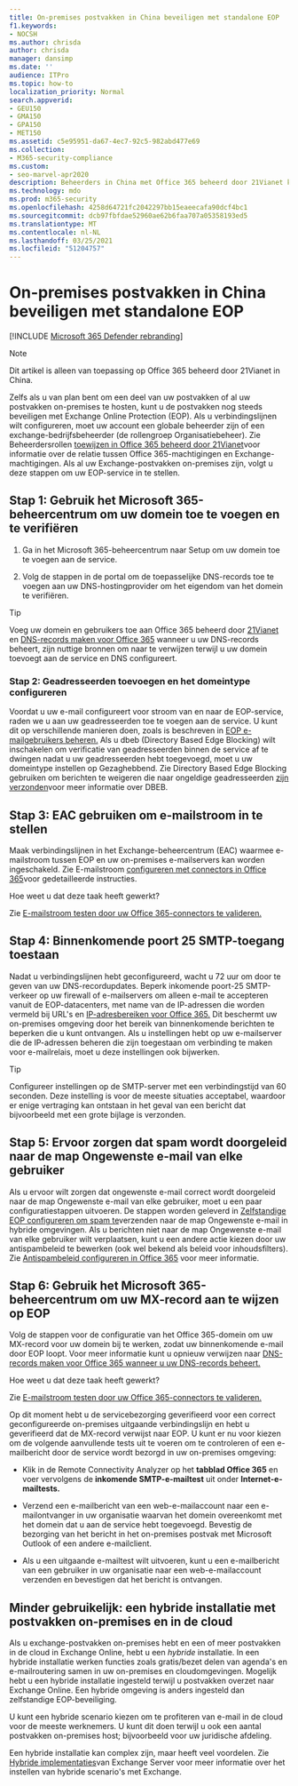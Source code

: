 ```yaml
---
title: On-premises postvakken in China beveiligen met standalone EOP
f1.keywords:
- NOCSH
ms.author: chrisda
author: chrisda
manager: dansimp
ms.date: ''
audience: ITPro
ms.topic: how-to
localization_priority: Normal
search.appverid:
- GEU150
- GMA150
- GPA150
- MET150
ms.assetid: c5e95951-da67-4ec7-92c5-982abd477e69
ms.collection:
- M365-security-compliance
ms.custom:
- seo-marvel-apr2020
description: Beheerders in China met Office 365 beheerd door 21Vianet kunnen leren hoe ze zelfstandige Exchange Online Protection (EOP) kunnen gebruiken om hun on-premises postvakken te beschermen.
ms.technology: mdo
ms.prod: m365-security
ms.openlocfilehash: 4258d64721fc2042297bb15eaeecafa90dcf4bc1
ms.sourcegitcommit: dcb97fbfdae52960ae62b6faa707a05358193ed5
ms.translationtype: MT
ms.contentlocale: nl-NL
ms.lasthandoff: 03/25/2021
ms.locfileid: "51204757"
---
```

# <a name="protect-on-premises-mailboxes-in-china-with-standalone-eop"></a>On-premises postvakken in China beveiligen met standalone EOP

[!INCLUDE [Microsoft 365 Defender rebranding](../includes/microsoft-defender-for-office.md)]


> [!NOTE]
> Dit artikel is alleen van toepassing op Office 365 beheerd door 21Vianet in China.

Zelfs als u van plan bent om een deel van uw postvakken of al uw postvakken on-premises te hosten, kunt u de postvakken nog steeds beveiligen met Exchange Online Protection (EOP). Als u verbindingslijnen wilt configureren, moet uw account een globale beheerder zijn of een exchange-bedrijfsbeheerder (de rollengroep Organisatiebeheer). Zie Beheerdersrollen [toewijzen in Office 365 beheerd door 21Vianet](../../admin/add-users/assign-admin-roles.md?preserve-view=true&view=o365-21vianet)voor informatie over de relatie tussen Office 365-machtigingen en Exchange-machtigingen. Als al uw Exchange-postvakken on-premises zijn, volgt u deze stappen om uw EOP-service in te stellen.

## <a name="step-1-use-the-microsoft-365-admin-center-to-add-and-verify-your-domain"></a>Stap 1: Gebruik het Microsoft 365-beheercentrum om uw domein toe te voegen en te verifiëren

1. Ga in het Microsoft 365-beheercentrum naar Setup om uw domein toe te voegen aan de service.

2. Volg de stappen in de portal om de toepasselijke DNS-records toe te voegen aan uw DNS-hostingprovider om het eigendom van het domein te verifiëren.

> [!TIP]
> Voeg uw domein en gebruikers toe aan Office 365 beheerd door [21Vianet](../../admin/setup/add-domain.md?preserve-view=true&view=o365-21vianet) en [DNS-records maken voor Office 365](../../admin/services-in-china/create-dns-records-when-you-manage-your-dns-records.md?preserve-view=true&view=o365-21vianet) wanneer u uw DNS-records beheert, zijn nuttige bronnen om naar te verwijzen terwijl u uw domein toevoegt aan de service en DNS configureert.

### <a name="step-2-add-recipients-and-configure-the-domain-type"></a>Stap 2: Geadresseerden toevoegen en het domeintype configureren

Voordat u uw e-mail configureert voor stroom van en naar de EOP-service, raden we u aan uw geadresseerden toe te voegen aan de service. U kunt dit op verschillende manieren doen, zoals is beschreven in [EOP e-mailgebruikers beheren.](manage-mail-users-in-eop.md) Als u dbeb (Directory Based Edge Blocking) wilt inschakelen om verificatie van geadresseerden binnen de service af te dwingen nadat u uw geadresseerden hebt toegevoegd, moet u uw domeintype instellen op Gezaghebbend. Zie Directory Based Edge Blocking gebruiken om berichten te weigeren die naar ongeldige geadresseerden [zijn verzonden](/exchange/mail-flow-best-practices/use-directory-based-edge-blocking)voor meer informatie over DBEB.

## <a name="step-3-use-the-eac-to-set-up-mail-flow"></a>Stap 3: EAC gebruiken om e-mailstroom in te stellen

Maak verbindingslijnen in het Exchange-beheercentrum (EAC) waarmee e-mailstroom tussen EOP en uw on-premises e-mailservers kan worden ingeschakeld. Zie E-mailstroom [configureren met connectors in Office 365](/Exchange/mail-flow-best-practices/use-connectors-to-configure-mail-flow/use-connectors-to-configure-mail-flow)voor gedetailleerde instructies.

 Hoe weet u dat deze taak heeft gewerkt?

 Zie [E-mailstroom testen door uw Office 365-connectors te valideren.](/exchange/mail-flow-best-practices/test-mail-flow)

## <a name="step-4-allow-inbound-port-25-smtp-access"></a>Stap 4: Binnenkomende poort 25 SMTP-toegang toestaan

Nadat u verbindingslijnen hebt geconfigureerd, wacht u 72 uur om door te geven van uw DNS-recordupdates. Beperk inkomende poort-25 SMTP-verkeer op uw firewall of e-mailservers om alleen e-mail te accepteren vanuit de EOP-datacenters, met name van de IP-adressen die worden vermeld bij URL's en [IP-adresbereiken voor Office 365.](../../enterprise/managing-office-365-endpoints.md) Dit beschermt uw on-premises omgeving door het bereik van binnenkomende berichten te beperken die u kunt ontvangen. Als u instellingen hebt op uw e-mailserver die de IP-adressen beheren die zijn toegestaan om verbinding te maken voor e-mailrelais, moet u deze instellingen ook bijwerken.

> [!TIP]
> Configureer instellingen op de SMTP-server met een verbindingstijd van 60 seconden. Deze instelling is voor de meeste situaties acceptabel, waardoor er enige vertraging kan ontstaan in het geval van een bericht dat bijvoorbeeld met een grote bijlage is verzonden.

## <a name="step-5-ensure-that-spam-is-routed-to-each-users-junk-email-folder"></a>Stap 5: Ervoor zorgen dat spam wordt doorgeleid naar de map Ongewenste e-mail van elke gebruiker

Als u ervoor wilt zorgen dat ongewenste e-mail correct wordt doorgeleid naar de map Ongewenste e-mail van elke gebruiker, moet u een paar configuratiestappen uitvoeren. De stappen worden geleverd in [Zelfstandige EOP configureren om spam te](ensure-that-spam-is-routed-to-each-user-s-junk-email-folder.md)verzenden naar de map Ongewenste e-mail in hybride omgevingen. Als u berichten niet naar de map Ongewenste e-mail van elke gebruiker wilt verplaatsen, kunt u een andere actie kiezen door uw antispambeleid te bewerken (ook wel bekend als beleid voor inhoudsfilters). Zie [Antispambeleid configureren in Office 365](configure-your-spam-filter-policies.md) voor meer informatie.

## <a name="step-6-use-the-microsoft-365-admin-center-to-point-your-mx-record-to-eop"></a>Stap 6: Gebruik het Microsoft 365-beheercentrum om uw MX-record aan te wijzen op EOP

Volg de stappen voor de configuratie van het Office 365-domein om uw MX-record voor uw domein bij te werken, zodat uw binnenkomende e-mail door EOP loopt. Voor meer informatie kunt u opnieuw verwijzen naar [DNS-records maken voor Office 365 wanneer u uw DNS-records beheert.](../../admin/get-help-with-domains/create-dns-records-at-any-dns-hosting-provider.md?preserve-view=true&view=o365-21vianet)

Hoe weet u dat deze taak heeft gewerkt?

 Zie [E-mailstroom testen door uw Office 365-connectors te valideren.](/exchange/mail-flow-best-practices/test-mail-flow)

Op dit moment hebt u de servicebezorging geverifieerd voor een correct geconfigureerde on-premises uitgaande verbindingslijn en hebt u geverifieerd dat de MX-record verwijst naar EOP. U kunt er nu voor kiezen om de volgende aanvullende tests uit te voeren om te controleren of een e-mailbericht door de service wordt bezorgd in uw on-premises omgeving:

- Klik in de Remote Connectivity Analyzer op het **tabblad Office 365** en voer vervolgens de **inkomende SMTP-e-mailtest** uit onder **Internet-e-mailtests.**

- Verzend een e-mailbericht van een web-e-mailaccount naar een e-mailontvanger in uw organisatie waarvan het domein overeenkomt met het domein dat u aan de service hebt toegevoegd. Bevestig de bezorging van het bericht in het on-premises postvak met Microsoft Outlook of een andere e-mailclient.

- Als u een uitgaande e-mailtest wilt uitvoeren, kunt u een e-mailbericht van een gebruiker in uw organisatie naar een web-e-mailaccount verzenden en bevestigen dat het bericht is ontvangen.

## <a name="less-common-a-hybrid-setup-with-mailboxes-on-premises-and-in-the-cloud"></a>Minder gebruikelijk: een hybride installatie met postvakken on-premises en in de cloud

Als u exchange-postvakken on-premises hebt en een of meer postvakken in de cloud in Exchange Online, hebt u een *hybride* installatie. In een hybride installatie werken functies zoals gratis/bezet delen van agenda's en e-mailroutering samen in uw on-premises en cloudomgevingen. Mogelijk hebt u een hybride installatie ingesteld terwijl u postvakken overzet naar Exchange Online. Een hybride omgeving is anders ingesteld dan zelfstandige EOP-beveiliging.

U kunt een hybride scenario kiezen om te profiteren van e-mail in de cloud voor de meeste werknemers. U kunt dit doen terwijl u ook een aantal postvakken on-premises host; bijvoorbeeld voor uw juridische afdeling.

Een hybride installatie kan complex zijn, maar heeft veel voordelen. Zie [Hybride implementaties](/Exchange/exchange-hybrid)van Exchange Server voor meer informatie over het instellen van hybride scenario's met Exchange.